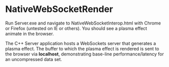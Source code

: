 NativeWebSocketRender
=====================

Run Server.exe and navigate to NativeWebSocketInterop.html with Chrome or Firefox (untested on IE or others). You should see a plasma effect animate in the browser.

The C++ Server application hosts a WebSockets server that generates a plasma effect. The buffer to which the plasma effect is rendered is sent to the browser via **localhost**, demonstrating base-line performance/latency for an uncompressed data set.
